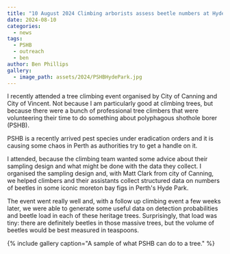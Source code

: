 ```yaml
---
title: "10 August 2024 Climbing arborists assess beetle numbers at Hyde Park"
date: 2024-08-10
categories:
  - news
tags:
  - PSHB
  - outreach
  - ben
author: Ben Phillips
gallery:
  - image_path: assets/2024/PSHBHydePark.jpg
---
```


I recently attended a tree climbing event organised by City of Canning and City of Vincent.  Not because I am particularly good at climbing trees, but because there were a bunch of professional tree climbers that were volunteering their time to do something about polyphagous shothole borer (PSHB).

PSHB is a recently arrived pest species under eradication orders and it is causing some chaos in Perth as authorities try to get a handle on it.

I attended, because the climbing team wanted some advice about their sampling design and what might be done with the data they collect.  I organised the sampling design and, with Matt Clark from city of Canning, we helped climbers and their assistants collect structured data on numbers of beetles in some iconic moreton bay figs in Perth's Hyde Park.

The event went really well and, with a follow up climbing event a few weeks later, we were able to generate some useful data on detection probabilities and beetle load in each of these heritage trees.  Surprisingly, that load was tiny: there are definitely beetles in those massive trees, but the volume of beetles would be best measured in teaspoons.

{% include gallery caption="A sample of what PSHB can do to a tree." %}